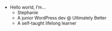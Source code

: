 - Hello world, I’m…
  - Stephanie
  - A junior WordPress dev @ Ultimately Better
  - A self-taught lifelong learner
